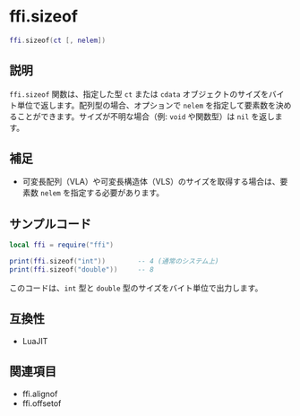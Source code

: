 # ffi.sizeof

```lua
ffi.sizeof(ct [, nelem])
```

## 説明

`ffi.sizeof` 関数は、指定した型 `ct` または `cdata` オブジェクトのサイズをバイト単位で返します。配列型の場合、オプションで `nelem` を指定して要素数を決めることができます。サイズが不明な場合（例: `void` や関数型）は `nil` を返します。

## 補足

- 可変長配列（VLA）や可変長構造体（VLS）のサイズを取得する場合は、要素数 `nelem` を指定する必要があります。

## サンプルコード

```lua
local ffi = require("ffi")

print(ffi.sizeof("int"))        -- 4 (通常のシステム上)
print(ffi.sizeof("double"))     -- 8
```

このコードは、`int` 型と `double` 型のサイズをバイト単位で出力します。

## 互換性

- LuaJIT

## 関連項目

- ffi.alignof
- ffi.offsetof